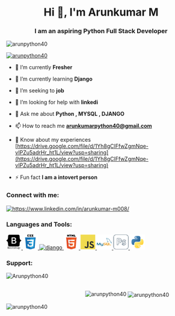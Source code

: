 <h1 align="center">Hi 👋, I'm Arunkumar M</h1>
<h3 align="center">I am an aspiring Python Full Stack Developer</h3>

<p align="left"> <img src="https://t4.ftcdn.net/jpg/05/90/45/35/360_F_590453560_ugMuPncnGYB6XnJqmC8xiPQx4eg3jmMD.jpg" alt="arunpython40" /> </p>

<p align="left"> <a href="https://github.com/ryo-ma/github-profile-trophy"><img src="https://github-profile-trophy.vercel.app/?username=arunpython40" alt="arunpython40" /></a> </p>

- 🔭 I’m currently **Fresher**

- 🌱 I’m currently learning **Django**

- 👯 I’m seeking to **job**

- 🤝 I’m looking for help with **linkedi**

- 💬 Ask me about **Python , MYSQL , DJANGO**

- 📫 How to reach me **arunkumarpython40@gmail.com**

- 📄 Know about my experiences [https://drive.google.com/file/d/1Yh8gClFfwZgmNqe-vIPZu5adrHr_ht1L/view?usp=sharing](https://drive.google.com/file/d/1Yh8gClFfwZgmNqe-vIPZu5adrHr_ht1L/view?usp=sharing)

- ⚡ Fun fact **I am a intovert person**

<h3 align="left">Connect with me:</h3>
<p align="left">
<a href="https://linkedin.com/in/https://www.linkedin.com/in/arunkumar-m008/" target="blank"><img align="center" src="https://raw.githubusercontent.com/rahuldkjain/github-profile-readme-generator/master/src/images/icons/Social/linked-in-alt.svg" alt="https://www.linkedin.com/in/arunkumar-m008/" height="30" width="40" /></a>
</p>

<h3 align="left">Languages and Tools:</h3>
<p align="left"> <a href="https://getbootstrap.com" target="_blank" rel="noreferrer"> <img src="https://raw.githubusercontent.com/devicons/devicon/master/icons/bootstrap/bootstrap-plain-wordmark.svg" alt="bootstrap" width="40" height="40"/> </a> <a href="https://www.w3schools.com/css/" target="_blank" rel="noreferrer"> <img src="https://raw.githubusercontent.com/devicons/devicon/master/icons/css3/css3-original-wordmark.svg" alt="css3" width="40" height="40"/> </a> <a href="https://www.djangoproject.com/" target="_blank" rel="noreferrer"> <img src="https://cdn.worldvectorlogo.com/logos/django.svg" alt="django" width="40" height="40"/> </a> <a href="https://www.w3.org/html/" target="_blank" rel="noreferrer"> <img src="https://raw.githubusercontent.com/devicons/devicon/master/icons/html5/html5-original-wordmark.svg" alt="html5" width="40" height="40"/> </a> <a href="https://developer.mozilla.org/en-US/docs/Web/JavaScript" target="_blank" rel="noreferrer"> <img src="https://raw.githubusercontent.com/devicons/devicon/master/icons/javascript/javascript-original.svg" alt="javascript" width="40" height="40"/> </a> <a href="https://www.mysql.com/" target="_blank" rel="noreferrer"> <img src="https://raw.githubusercontent.com/devicons/devicon/master/icons/mysql/mysql-original-wordmark.svg" alt="mysql" width="40" height="40"/> </a> <a href="https://www.photoshop.com/en" target="_blank" rel="noreferrer"> <img src="https://raw.githubusercontent.com/devicons/devicon/master/icons/photoshop/photoshop-line.svg" alt="photoshop" width="40" height="40"/> </a> <a href="https://www.python.org" target="_blank" rel="noreferrer"> <img src="https://raw.githubusercontent.com/devicons/devicon/master/icons/python/python-original.svg" alt="python" width="40" height="40"/> </a> </p>

<h3 align="left">Support:</h3>
<p><a href="https://www.buymeacoffee.com/Arunpython40"> <img align="left" src="https://cdn.buymeacoffee.com/buttons/v2/default-yellow.png" height="50" width="210" alt="Arunpython40" /></a></p><br><br>

<p><img align="left" src="https://github-readme-stats.vercel.app/api/top-langs?username=arunpython40&show_icons=true&locale=en&layout=compact" alt="arunpython40" /></p>

<p>&nbsp;<img align="center" src="https://github-readme-stats.vercel.app/api?username=arunpython40&show_icons=true&locale=en" alt="arunpython40" /></p>

<p><img align="center" src="https://github-readme-streak-stats.herokuapp.com/?user=arunpython40&" alt="arunpython40" /></p>
